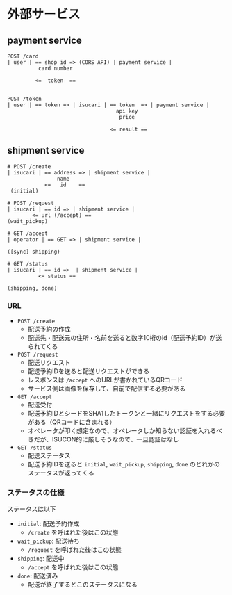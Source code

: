 # 外部サービス

## payment service

```
POST /card
| user | == shop id => (CORS API) | payment service |
          card number

         <=  token  ==


POST /token
| user | == token => | isucari | == token  => | payment service |
                                   api key
                                    price

                                 <= result ==
```

## shipment service

```
# POST /create
| isucari | == address => | shipment service |
                name
            <=   id    ==
 (initial)

# POST /request
| isucari | == id => | shipment service |
        <= url (/accept) ==
(wait_pickup)

# GET /accept
| operator | == GET => | shipment service |

([sync] shipping)

# GET /status
| isucari | == id =>  | shipment service |
          <= status ==

(shipping, done)
```

### URL

* `POST /create`
  * 配送予約の作成
  * 配送先・配送元の住所・名前を送ると数字10桁のid（配送予約ID）が送られてくる
* `POST /request`
  * 配送リクエスト
  * 配送予約IDを送ると配送リクエストができる
  * レスポンスは `/accept` へのURLが書かれているQRコード
  * サービス側は画像を保存して、自前で配信する必要がある
* `GET /accept`
  * 配送受付
  * 配送予約IDとシードをSHA1したトークンと一緒にリクエストをする必要がある（QRコードに含まれる）
  * オペレータが叩く想定なので、オペレータしか知らない認証を入れるべきだが、ISUCON的に厳しそうなので、一旦認証はなし
* `GET /status`
  * 配送ステータス
  * 配送予約IDを送ると `initial`, `wait_pickup`, `shipping`, `done` のどれかのステータスが返ってくる

### ステータスの仕様

ステータスは以下

  * `initial`: 配送予約作成
    * `/create` を呼ばれた後はこの状態
  * `wait_pickup`: 配送待ち
    * `/request` を呼ばれた後はこの状態
  * `shipping`: 配送中
    * `/accept` を呼ばれた後はこの状態
  * `done`: 配送済み
    * 配送が終了するとこのステータスになる
